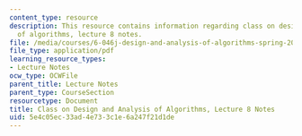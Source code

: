 ```yaml
---
content_type: resource
description: This resource contains information regarding class on design and analysis
  of algorithms, lecture 8 notes.
file: /media/courses/6-046j-design-and-analysis-of-algorithms-spring-2015/5e4c05ec33ad4e733c1e6a247f21d1de_MIT6_046JS15_lec08.pdf
file_type: application/pdf
learning_resource_types:
- Lecture Notes
ocw_type: OCWFile
parent_title: Lecture Notes
parent_type: CourseSection
resourcetype: Document
title: Class on Design and Analysis of Algorithms, Lecture 8 Notes
uid: 5e4c05ec-33ad-4e73-3c1e-6a247f21d1de
---
```

